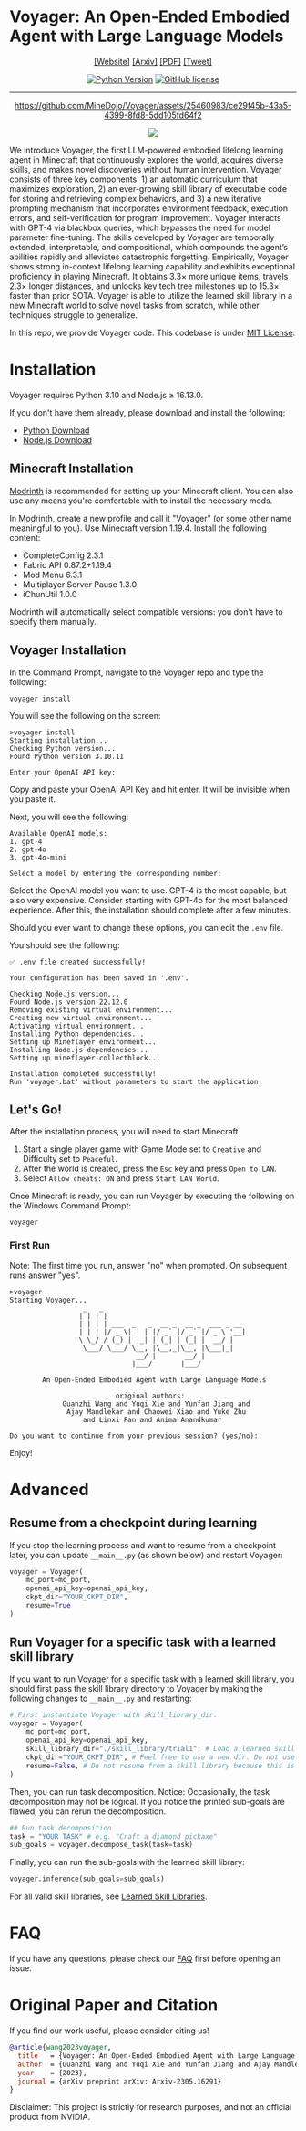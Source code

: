 # Voyager: An Open-Ended Embodied Agent with Large Language Models
<div align="center">

[[Website]](https://voyager.minedojo.org/)
[[Arxiv]](https://arxiv.org/abs/2305.16291)
[[PDF]](https://voyager.minedojo.org/assets/documents/voyager.pdf)
[[Tweet]](https://twitter.com/DrJimFan/status/1662115266933972993?s=20)

[![Python Version](https://img.shields.io/badge/Python-3.9-blue.svg)](https://github.com/MineDojo/Voyager)
[![GitHub license](https://img.shields.io/github/license/MineDojo/Voyager)](https://github.com/MineDojo/Voyager/blob/main/LICENSE)
______________________________________________________________________


https://github.com/MineDojo/Voyager/assets/25460983/ce29f45b-43a5-4399-8fd8-5dd105fd64f2

![](images/pull.png)


</div>

We introduce Voyager, the first LLM-powered embodied lifelong learning agent
in Minecraft that continuously explores the world, acquires diverse skills, and
makes novel discoveries without human intervention. Voyager consists of three
key components: 1) an automatic curriculum that maximizes exploration, 2) an
ever-growing skill library of executable code for storing and retrieving complex
behaviors, and 3) a new iterative prompting mechanism that incorporates environment
feedback, execution errors, and self-verification for program improvement.
Voyager interacts with GPT-4 via blackbox queries, which bypasses the need for
model parameter fine-tuning. The skills developed by Voyager are temporally
extended, interpretable, and compositional, which compounds the agent’s abilities
rapidly and alleviates catastrophic forgetting. Empirically, Voyager shows
strong in-context lifelong learning capability and exhibits exceptional proficiency
in playing Minecraft. It obtains 3.3× more unique items, travels 2.3× longer
distances, and unlocks key tech tree milestones up to 15.3× faster than prior SOTA.
Voyager is able to utilize the learned skill library in a new Minecraft world to
solve novel tasks from scratch, while other techniques struggle to generalize.

In this repo, we provide Voyager code. This codebase is under [MIT License](LICENSE).

# Installation
Voyager requires Python 3.10 and Node.js ≥ 16.13.0.

If you don't have them already, please download and install the following:

- [Python Download](https://www.python.org/downloads/release/python-31011/)
- [Node.js Download](https://nodejs.org/en/download/package-manager)

## Minecraft Installation

[Modrinth](https://modrinth.com/) is recommended for setting up your Minecraft client. You can also 
use any means you're comfortable with to install the necessary mods. 

In Modrinth, create a new profile and call it "Voyager" (or some other name meaningful to you). Use
Minecraft version 1.19.4. Install the following content:

- CompleteConfig 2.3.1
- Fabric API 0.87.2+1.19.4
- Mod Menu 6.3.1
- Multiplayer Server Pause 1.3.0
- iChunUtil 1.0.0

Modrinth will automatically select compatible versions: you don't have to specify them manually.
## Voyager Installation

In the Command Prompt, navigate to the Voyager repo and type the following: 
```
voyager install
```

You will see the following on the screen:
```
>voyager install
Starting installation...
Checking Python version...
Found Python version 3.10.11

Enter your OpenAI API key:
```
Copy and paste your OpenAI API Key and hit enter. It will be invisible when you paste it.

Next, you will see the following:
```
Available OpenAI models:
1. gpt-4
2. gpt-4o
3. gpt-4o-mini

Select a model by entering the corresponding number:
```
Select the OpenAI model you want to use. GPT-4 is the most capable, but also very expensive. Consider
starting with GPT-4o for the most balanced experience. After this, the installation should complete
after a few minutes.

Should you ever want to change these options, you can edit the `.env` file.

You should see the following:
```
✅ .env file created successfully!

Your configuration has been saved in '.env'.

Checking Node.js version...
Found Node.js version 22.12.0
Removing existing virtual environment...
Creating new virtual environment...
Activating virtual environment...
Installing Python dependencies...
Setting up Mineflayer environment...
Installing Node.js dependencies...
Setting up mineflayer-collectblock...

Installation completed successfully!
Run 'voyager.bat' without parameters to start the application.
```
## Let's Go!

After the installation process, you will need to start Minecraft.
  1. Start a single player game with Game Mode set to `Creative` and Difficulty set to `Peaceful`. 
  2. After the world is created, press the `Esc` key and press `Open to LAN`. 
  3. Select `Allow cheats: ON` and press `Start LAN World`. 

Once Minecraft is ready, you can run Voyager by executing the following on the Windows Command Prompt:
```
voyager
```
### First Run 
Note: The first time you run, answer "no" when prompted. On subsequent runs answer "yes".
```
>voyager
Starting Voyager...
                  _   _
                 | | | |
                 | | | | ___  _   _  __ _  __ _  ___ _ __
                 | | | |/ _ \| | | |/ _` |/ _` |/ _ \ '__|
                 \ \_/ / (_) | |_| | (_| | (_| |  __/ |
                  \___/ \___/ \__, |\__,_|\__, |\___|_|
                               __/ |       __/ |
                              |___/       |___/

        An Open-Ended Embodied Agent with Large Language Models

                          original authors:
             Guanzhi Wang and Yuqi Xie and Yunfan Jiang and
              Ajay Mandlekar and Chaowei Xiao and Yuke Zhu
                  and Linxi Fan and Anima Anandkumar

Do you want to continue from your previous session? (yes/no):
```

Enjoy!

# Advanced
## Resume from a checkpoint during learning

If you stop the learning process and want to resume from a checkpoint later, you can update `__main__.py` (as shown below) and restart Voyager:
```python
voyager = Voyager(
    mc_port=mc_port,
    openai_api_key=openai_api_key,
    ckpt_dir="YOUR_CKPT_DIR",
    resume=True
)
```

## Run Voyager for a specific task with a learned skill library

If you want to run Voyager for a specific task with a learned skill library, you should first pass the skill library directory to Voyager by making the following changes to `__main__.py` and restarting:
```python
# First instantiate Voyager with skill_library_dir.
voyager = Voyager(
    mc_port=mc_port,
    openai_api_key=openai_api_key,
    skill_library_dir="./skill_library/trial1", # Load a learned skill library.
    ckpt_dir="YOUR_CKPT_DIR", # Feel free to use a new dir. Do not use the same dir as skill library because new events will still be recorded to ckpt_dir. 
    resume=False, # Do not resume from a skill library because this is not learning.
)
```
Then, you can run task decomposition. Notice: Occasionally, the task decomposition may not be logical. If you notice the printed sub-goals are flawed, you can rerun the decomposition.
```python
## Run task decomposition
task = "YOUR TASK" # e.g. "Craft a diamond pickaxe"
sub_goals = voyager.decompose_task(task=task)
```
Finally, you can run the sub-goals with the learned skill library:
```python
voyager.inference(sub_goals=sub_goals)
```

For all valid skill libraries, see [Learned Skill Libraries](skill_library/README.md).

# FAQ
If you have any questions, please check our [FAQ](FAQ.md) first before opening an issue.

# Original Paper and Citation

If you find our work useful, please consider citing us! 

```bibtex
@article{wang2023voyager,
  title   = {Voyager: An Open-Ended Embodied Agent with Large Language Models},
  author  = {Guanzhi Wang and Yuqi Xie and Yunfan Jiang and Ajay Mandlekar and Chaowei Xiao and Yuke Zhu and Linxi Fan and Anima Anandkumar},
  year    = {2023},
  journal = {arXiv preprint arXiv: Arxiv-2305.16291}
}
```

Disclaimer: This project is strictly for research purposes, and not an official product from NVIDIA.

